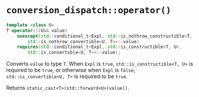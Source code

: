 # `conversion_dispatch::operator()`

```cpp
template <class U>
T operator()(U&& value)
    noexcept(std::conditional_t<Expl, std::is_nothrow_constructible<T, U>,
        std::is_nothrow_convertible<U, T>>::value)
    requires(std::conditional_t<Expl, std::is_constructible<T, U>,
        std::is_convertible<U, T>>::value);
```

Converts `value` to type `T`. When `Expl` is `true`, `std::is_constructible<T, U>` is required to be `true`, or otherwise when `Expl` is `false`, `std::is_convertible<U, T>` is required to be `true`.

Returns `static_cast<T>(std::forward<U>(value))`.
